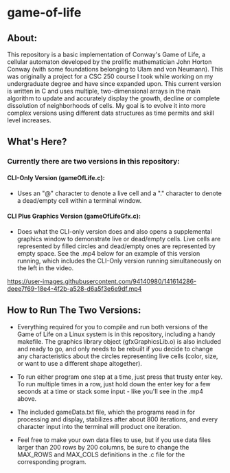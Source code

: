 # game-of-life
## About:
This repository is a basic implementation of Conway's Game of Life, a cellular automaton developed by the prolific mathematician John Horton Conway (with some foundations belonging to Ulam and von Neumann). This was originally a project for a CSC 250 course I took while working on my undergraduate degree and have since expanded upon. This current version is written in C and uses multiple, two-dimensional arrays in the main algorithm to update and accurately display the growth, decline or complete dissolution of neighborhoods of cells. My goal is to evolve it into more complex versions using different data structures as time permits and skill level increases.     


## What's Here?
### Currently there are two versions in this repository:

#### CLI-Only Version (gameOfLife.c): 
* Uses an "@" character to denote a live cell and a "." character to denote a dead/empty cell within a terminal window.

#### CLI Plus Graphics Version (gameOfLifeGfx.c): 
* Does what the CLI-only version does and also opens a supplemental graphics window to demonstrate live or dead/empty cells. Live cells are represented by filled circles and dead/empty ones are represented by empty space. See the .mp4 below for an example of this version running, which includes the CLI-Only version running simultaneously on the left in the video.  


https://user-images.githubusercontent.com/94140980/141614286-deee7f69-18e4-4f2b-a528-d6a5f3e6e9df.mp4



## How to Run The Two Versions:
* Everything required for you to compile and run both versions of the Game of Life on a Linux system is in this repository, including a handy makefile. The graphics library object (gfxGraphicsLib.o) is also included and ready to go, and only needs to be rebuilt if you decide to change any characteristics about the circles representing live cells (color, size, or want to use a different shape altogether). 
 
* To run either program one step at a time, just press that trusty enter key. To run multiple times in a row, just hold down the enter key for a few seconds at a time or stack some input - like you'll see in the .mp4 above.
 
* The included gameData.txt file, which the programs read in for processing and display, stabilizes after about 800 iterations, and every character input into the terminal will product one iteration.
 
* Feel free to make your own data files to use, but if you use data files larger than 200 rows by 200 columns, be sure to change the MAX_ROWS and MAX_COLS definitions in the .c file for the corresponding program.


                 
